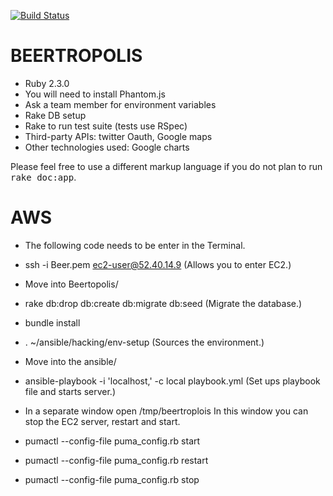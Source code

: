 [![Build Status](https://secure.travis-ci.org/Javi-Rev/Beertropolis.png?branch=master)](http://travis-ci.org/Javi-Rev/Beertropolis)

BEERTROPOLIS
============

* Ruby 2.3.0
* You will need to install Phantom.js
* Ask a team member for environment variables
* Rake DB setup
* Rake to run test suite (tests use  RSpec)
* Third-party APIs: twitter Oauth, Google maps
* Other technologies used: Google charts

Please feel free to use a different markup language if you do not plan to run
<tt>rake doc:app</tt>.

AWS
===

* The following code needs to be enter in the Terminal.

* ssh -i Beer.pem ec2-user@52.40.14.9  (Allows you to enter EC2.)

* Move into Beertopolis/

* rake db:drop db:create db:migrate db:seed (Migrate the database.)

* bundle install

* .  ~/ansible/hacking/env-setup (Sources the environment.)

* Move into the ansible/ 

* ansible-playbook -i 'localhost,' -c local playbook.yml (Set ups playbook file and starts server.)

* In a separate window open /tmp/beertroplois  In this window you can stop the EC2 server, restart and start.

* pumactl --config-file puma_config.rb start

* pumactl --config-file puma_config.rb restart

* pumactl --config-file puma_config.rb stop

